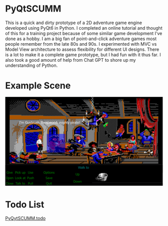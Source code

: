 # PyQtSCUMM

This is a quick and dirty prototype of a 2D adventure game engine developed using PyQt6 in Python. I completed an online tutorial and thought of this for a training project because of some similar game development I’ve done as a hobby. I am a big fan of point-and-click adventure games most people remember from the late 80s and 90s. I experimented with MVC vs Model View architecture to assess flexibility for different UI designs. There is a lot to make it a complete game prototype, but I had fun with it thus far. I also took a good amount of help from Chat GPT to shore up my understanding of Python.

# Example Scene

![Scumm Bar](./example_scene.png)

# Todo List

[PyQytSCUMM.todo](/PyQtSCUMM.todo)
